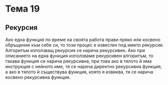 # Тема 19
## Рекурсия

Ако една функция по време на своята работа прави пряко или косвено обръщение към себе си, то този процес е известен под името рекурсия. Алгоритъм използващ рекурсия се нарича рекурсивен. Ако при описанието на една функция използваме рекурсивен алгоритъм, то такава функция се нарича рекурсивна, при това ако в тялото й има инструкция с нейното име, тя се нарича директно рекурсивна функция, а ако в тялото й съществува функция, която я извиква, тя се нарича косвено рекурсивна функция.
